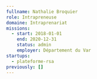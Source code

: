 ```yaml
---
fullname: Nathalie Broquier
role: Intrapreneuse
domaine: Intraprenariat
missions:
  - start: 2018-01-01
    end: 2020-12-31
    status: admin
    employer: Département du Var
startups:
  - plateforme-rsa
previously: []
---
```

